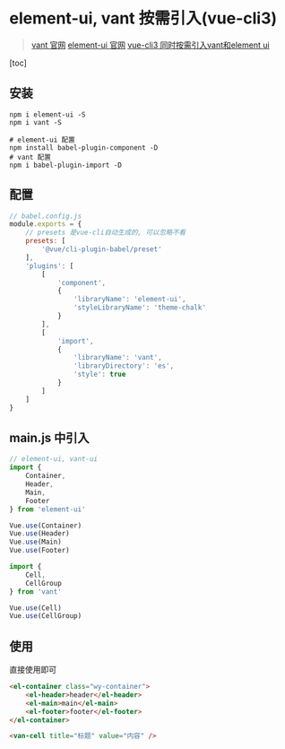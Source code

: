 # element-ui, vant 按需引入(vue-cli3)

> [vant 官网](https://youzan.github.io/vant/#/zh-CN/quickstart#yin-ru-zu-jian)
[element-ui 官网](https://element.eleme.cn/#/zh-CN/component/quickstart#an-xu-yin-ru)
[vue-cli3 同时按需引入vant和element ui](https://blog.csdn.net/baidu_38760069/article/details/104253932)

[toc]

## 安装

```shell
npm i element-ui -S
npm i vant -S

# element-ui 配置
npm install babel-plugin-component -D
# vant 配置
npm i babel-plugin-import -D
```

## 配置

```js
// babel.config.js
module.exports = {
    // presets 是vue-cli自动生成的, 可以忽略不看
    presets: [
        '@vue/cli-plugin-babel/preset'
    ],
    'plugins': [
        [
            'component',
            {
                'libraryName': 'element-ui',
                'styleLibraryName': 'theme-chalk'
            }
        ],
        [
            'import',
            {
                'libraryName': 'vant',
                'libraryDirectory': 'es',
                'style': true
            }
        ]
    ]
}
```

## main.js 中引入

```js
// element-ui, vant-ui
import {
    Container,
    Header,
    Main,
    Footer
} from 'element-ui'

Vue.use(Container)
Vue.use(Header)
Vue.use(Main)
Vue.use(Footer)

import {
    Cell,
    CellGroup
} from 'vant'

Vue.use(Cell)
Vue.use(CellGroup)
```

## 使用

直接使用即可

```html
<el-container class="wy-container">
    <el-header>header</el-header>
    <el-main>main</el-main>
    <el-footer>footer</el-footer>
</el-container>

<van-cell title="标题" value="内容" />
```
